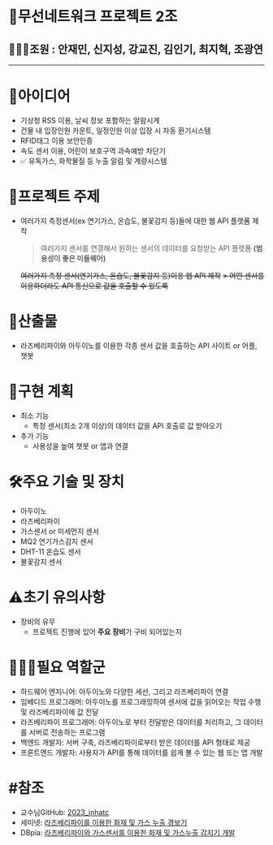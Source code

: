 # 👑무선네트워크 프로젝트 2조
## 👩‍👩‍👦조원 : 안재민, 신지성, 강교진, 김인기, 최지혁, 조광연
<hr/>

# 🤔아이디어
 - 기상청 RSS 이용, 날씨 정보 포함하는 알람시계
 - 건물 내 입장인원 카운트, 일정인원 이상 입장 시 자동 환기시스템
 - RFID태그 이용 보안인증
 - 속도 센서 이용, 어린이 보호구역 과속예방 차단기
 - ✅ 유독가스, 화학물질 등 누출 알림 및 계량시스템

# 📡프로젝트 주제
 - 여러가지 측정센서(ex 연기가스, 온습도, 불꽃감지 등)들에 대한 웹 API 플랫폼 제작
   > 여러가지 센서를 연결해서 원하는 센서의 데이터를 요청받는 API 플랫폼 <b>(범용성이 좋은 미들웨어)</b>
 
   ~~여러가지 측정 센서(연기가스, 온습도, 불꽃감지 등)이용 웹 API 제작~~ 
   ~~> 어떤 센서를 이용하더라도 API 통신으로 값을 호출할 수 있도록~~

# 🔖산출물
 - 라즈베리파이와 아두이노를 이용한 각종 센서 값을 호출하는 API 사이트 or 어플, 챗봇

# 📃구현 계획
 - 최소 기능
   - 특정 센서(최소 2개 이상)의 데이터 값을 API 호출로 값 받아오기
 - 추가 기능
   - 사용성을 높여 챗봇 or 앱과 연결

# 🛠️주요 기술 및 장치
 - 아두이노
 - 라즈베리파이
 - 가스센서 or 미세먼지 센서
 - MQ2 연기가스감지 센서
 - DHT-11 온습도 센서
 - 불꽃감지 센서 

# ⚠️초기 유의사항
 - 장비의 유무
   - 프로젝트 진행에 있어 <b>주요 장비</b>가 구비 되어있는지
  
# 👩🏻‍💻필요 역할군
 - 하드웨어 엔지니어: 아두이노와 다양한 세선, 그리고 라즈베리파이 연결
 - 임베디드 프로그래머: 아두이노를 프로그래밍하여 센서에 값을 읽어오는 작업 수행 및 라즈베리파이에 값 전달
 - 라즈베리파이 프로그래머: 아두이노로 부터 전달받은 데이터를 처리하고, 그 데이터를 서버로 전송하는 프로그램
 - 백엔드 개발자: 서버 구축, 라즈베리파이로부터 받은 데이터를 API 형태로 제공
 - 프론트엔드 개발자: 사용자가 API를 통해 데이터를 쉽게 볼 수 있는 웹 또는 앱 개발


# #️참조
 - 교수님GitHub: [2023_inhatc](https://github.com/sonnonet/2023_inhatc)
 - 세미넷: [라즈베리파이를 이용한 화재 및 가스 누출 경보기](https://www.seminet.co.kr/channel_micro.html?menu=video_sub&com_no=918&video_id=7498&cate_no=44&cate_name=Raspberry+pi)
 - DBpia: [라즈베리파이와 가스센서를 이용한 화재 및 가스누출 감지기 개발](https://www.dbpia.co.kr/journal/articleDetail?nodeId=NODE07467666)








 
